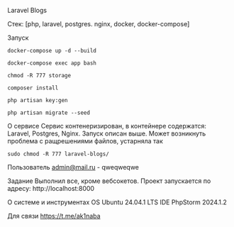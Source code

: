 Laravel Blogs

Стек: [php, laravel, postgres. nginx, docker, docker-compose]

Запуск
```shell
docker-compose up -d --build

docker-compose exec app bash

chmod -R 777 storage

composer install

php artisan key:gen

php artisan migrate --seed
```

О сервисе
Сервис контенеризирован, в контейнере содержатся: Laravel, Postgres, Nginx.
Запуск описан выше.
Может возникнуть проблема с ращрешениями файлов, устарняла так

```shell
sudo chmod -R 777 laravel-blogs/
```

Пользователь
admin@mail.ru - qweqweqwe

Задание
Выполнил все, кроме вебсокетов.
Проект запускается по адресу: http://localhost:8000

О системе и инструментах
OS Ubuntu 24.04.1 LTS
IDE PhpStorm 2024.1.2

Для связи
https://t.me/ak1naba

